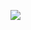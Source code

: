 ![](https://www.nta.go.jp/tmp/7965d438-86fd-4370-bf37-34ea4a908496/images/3a13391ace6fe5957fe2c3f83ffe36add2b3f93c39cc986305d05bc24ba2739d.jpg)